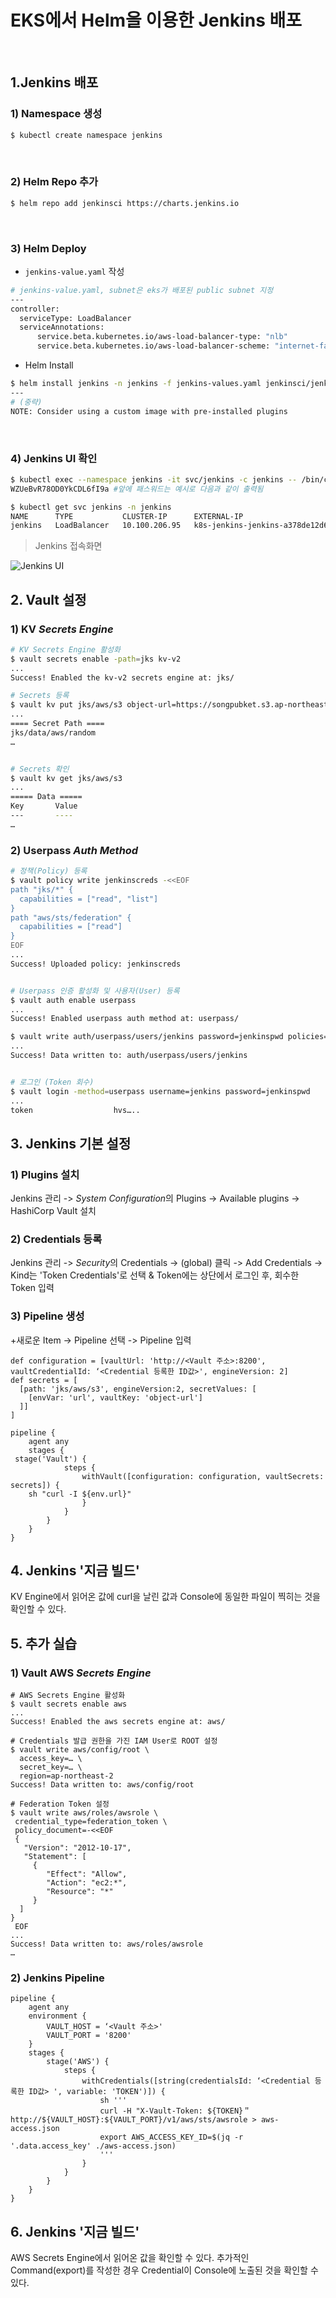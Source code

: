 # EKS에서 Helm을 이용한 Jenkins 배포
​
## 1.Jenkins 배포

### 1) Namespace 생성
```bash
$ kubectl create namespace jenkins
```
​
### 2) Helm Repo 추가
```bash
$ helm repo add jenkinsci https://charts.jenkins.io
```
​
### 3) Helm Deploy
- `jenkins-value.yaml` 작성
```bash
# jenkins-value.yaml, subnet은 eks가 배포된 public subnet 지정
---
controller:
  serviceType: LoadBalancer
  serviceAnnotations:
      service.beta.kubernetes.io/aws-load-balancer-type: "nlb"
      service.beta.kubernetes.io/aws-load-balancer-scheme: "internet-facing"
```

- Helm Install
```bash
$ helm install jenkins -n jenkins -f jenkins-values.yaml jenkinsci/jenkins
---
# (중략)
NOTE: Consider using a custom image with pre-installed plugins
```      
​
### 4) Jenkins UI 확인
```bash
$ kubectl exec --namespace jenkins -it svc/jenkins -c jenkins -- /bin/cat /run/secrets/additional/chart-admin-password && echo
WZUeBvR78OD0YkCDL6fI9a #앞에 패스워드는 예시로 다음과 같이 출력됨

$ kubectl get svc jenkins -n jenkins
NAME      TYPE           CLUSTER-IP      EXTERNAL-IP                                                                        PORT(S)          AGE
jenkins   LoadBalancer   10.100.206.95   k8s-jenkins-jenkins-a378de12d6-21a1d91e9b00ed33.elb.ap-northeast-2.amazonaws.com   8080:32758/TCP   12m
```



> Jenkins 접속화면
> 
![Jenkins UI](https://raw.githubusercontent.com/hyungwook0221/img/main/uPic/eznO7z.jpg)



## 2. Vault 설정

### 1) KV *Secrets Engine*

```bash
# KV Secrets Engine 활성화
$ vault secrets enable -path=jks kv-v2
...
Success! Enabled the kv-v2 secrets engine at: jks/

# Secrets 등록
$ vault kv put jks/aws/s3 object-url=https://songpubket.s3.ap-northeast-2.amazonaws.com/afc6a48cf93e78e27c2f0fd68ab59eb2.png
...
==== Secret Path ====
jks/data/aws/random
…


# Secrets 확인
$ vault kv get jks/aws/s3
...
===== Data =====
Key       Value
---       ----
…
```

### 2) Userpass *Auth Method*

```bash
# 정책(Policy) 등록
$ vault policy write jenkinscreds -<<EOF
path "jks/*" {
  capabilities = ["read", "list"]
}
path "aws/sts/federation" {
  capabilities = ["read"]
}
EOF
...
Success! Uploaded policy: jenkinscreds


# Userpass 인증 활성화 및 사용자(User) 등록
$ vault auth enable userpass
...
Success! Enabled userpass auth method at: userpass/

$ vault write auth/userpass/users/jenkins password=jenkinspwd policies=jenkinscreds
...
Success! Data written to: auth/userpass/users/jenkins


# 로그인 (Token 회수)
$ vault login -method=userpass username=jenkins password=jenkinspwd
...
token                  hvs…..
```


## 3. Jenkins 기본 설정
### 1) Plugins 설치
Jenkins 관리 -> *System Configuration*의 Plugins -> Available plugins -> HashiCorp Vault 설치

### 2) Credentials 등록
Jenkins 관리 -> *Security*의 Credentials -> (global) 클릭 -> Add Credentials -> Kind는  'Token Credentials'로 선택 & Token에는 상단에서 로그인 후, 회수한 Token 입력

### 3) Pipeline 생성
+새로운 Item -> Pipeline 선택 -> Pipeline 입력
```
def configuration = [vaultUrl: 'http://<Vault 주소>:8200',  vaultCredentialId: ‘<Credential 등록한 ID값>', engineVersion: 2]
def secrets = [
  [path: 'jks/aws/s3', engineVersion:2, secretValues: [
    [envVar: 'url', vaultKey: 'object-url']
  ]]
]

pipeline {
    agent any
    stages {
 stage('Vault') {
            steps {
                withVault([configuration: configuration, vaultSecrets: secrets]) {
	sh "curl -I ${env.url}"
                }
            }
        }
    }
}
```

## 4. Jenkins '지금 빌드'
KV Engine에서 읽어온 값에 curl을 날린 값과 Console에 동일한 파일이 찍히는 것을 확인할 수 있다.


## 5. 추가 실습
### 1) Vault AWS *Secrets Engine*
```
# AWS Secrets Engine 활성화
$ vault secrets enable aws
...
Success! Enabled the aws secrets engine at: aws/

# Credentials 발급 권한을 가진 IAM User로 ROOT 설정
$ vault write aws/config/root \ 
  access_key=… \ 
  secret_key=… \ 
  region=ap-northeast-2
Success! Data written to: aws/config/root

# Federation Token 설정
$ vault write aws/roles/awsrole \
 credential_type=federation_token \
 policy_document=-<<EOF
 { 
   "Version": "2012-10-17", 
   "Statement": [ 
     {
        "Effect": "Allow", 
        "Action": "ec2:*", 
        "Resource": "*" 
     } 
  ] 
}
 EOF
...
Success! Data written to: aws/roles/awsrole
…
```

### 2) Jenkins Pipeline
```
pipeline {
    agent any
    environment {
        VAULT_HOST = ‘<Vault 주소>'
        VAULT_PORT = '8200'
    }
    stages {
        stage('AWS') {
            steps {
                withCredentials([string(credentialsId: ‘<Credential 등록한 ID값> ', variable: 'TOKEN')]) {
                    sh '''
                    curl -H "X-Vault-Token: ${TOKEN}＂      http://${VAULT_HOST}:${VAULT_PORT}/v1/aws/sts/awsrole > aws-access.json
                    export AWS_ACCESS_KEY_ID=$(jq -r '.data.access_key' ./aws-access.json)
                    '''
                }
            }
        }
    }
}
```



## 6. Jenkins '지금 빌드'
AWS Secrets Engine에서 읽어온 값을 확인할 수 있다. 추가적인 Command(export)를 작성한 경우 Credential이 Console에 노출된 것을 확인할 수 있다.
